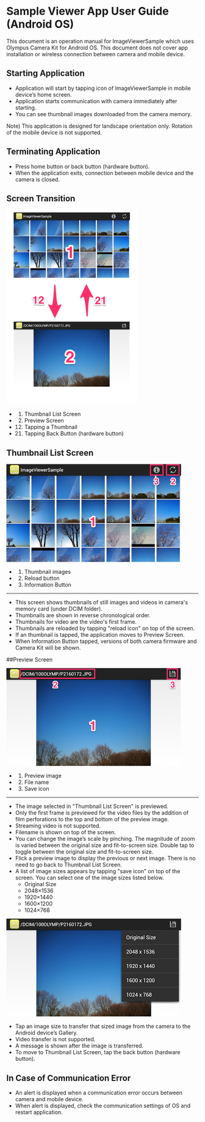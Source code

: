 # Sample Viewer App User Guide (Android OS)

This document is an operation manual for ImageViewerSample which uses Olympus Camera Kit for Android OS. This document does not cover app installation or wireless connection between camera and mobile device. 

## Starting Application
+ Application will start by tapping icon of ImageViewerSample in mobile device’s home screen.
+ Application starts communication with camera immediately after starting. 
+ You can see thumbnail images downloaded from the camera memory.

Note) This application is designed for landscape orientation only. Rotation of the mobile device is not supported.

## Terminating Application
+ Press home button or back button (hardware button).
+ When the application exits, connection between mobile device and the camera is closed.

## Screen Transition

<div class="img-center">

![](../img/sample/android_viewsample_transition.png)

</div>


+ 1) Thumbnail List Screen
+ 2) Preview Screen
+ 12) Tapping a Thumbnail
+ 21) Tapping Back Button (hardware button)

## Thumbnail List Screen

<div class="img-center">

![](../img/sample/android_viewsample01.png)

</div>

+ 1) Thumbnail images
+ 2)  Reload button
+ 3) Information Button
---

+ This screen shows thumbnails of still images and videos in camera's memory card (under DCIM folder).
+ Thumbnails are shown in reverse chronological order.
+ Thumbnails for video are the video's first frame.
+ Thumbnails are reloaded by tapping "reload icon" on top of the screen.
+ If an thumbnail is tapped, the application moves to Preview Screen.
+ When Information Button tapped, versions of both camera firmware and Camera Kit will be shown.

##Preview Screen

<div class="img-center">

![](../img/sample/android_viewsample02.png)

</div>


+ 1) Preview image
+ 2) File name
+ 3) Save icon

---


+ The image selected in "Thumbnail List Screen" is previewed.
+ Only the first frame is previewed for the video files by the addition of film perforations to the top and bottom of the preview image.
+ Streaming video is not supported.
+ Filename is shown on top of the screen.
+ You can change the image’s scale by pinching. The magnitude of zoom is varied between the original size and fit-to-screen size. Double tap to toggle between the original size and fit-to-screen size.
+ Flick a preview image to display the previous or next image. There is no need to go back to Thumbnail List Screen.
+ A list of image sizes appears by tapping "save icon" on top of the screen. You can select one of the image sizes listed below.
	+ Original Size
	+ 2048×1536
	+ 1920×1440
	+ 1600×1200
	+ 1024×768

<div class="img-center">

![](../img/sample/android_viewsample03.png)

</div>

+ Tap an image size to transfer that sized image from the camera to the Android device’s Gallery.
+ Video transfer is not supported.
+ A message is shown after the image is transferred.
+ To move to Thumbnail List Screen, tap the back button (hardware button).

## In Case of Communication Error
+ An alert is displayed when a communication error occurs between camera and mobile device.
+ When alert is displayed, check the communication settings of OS and restart application.
